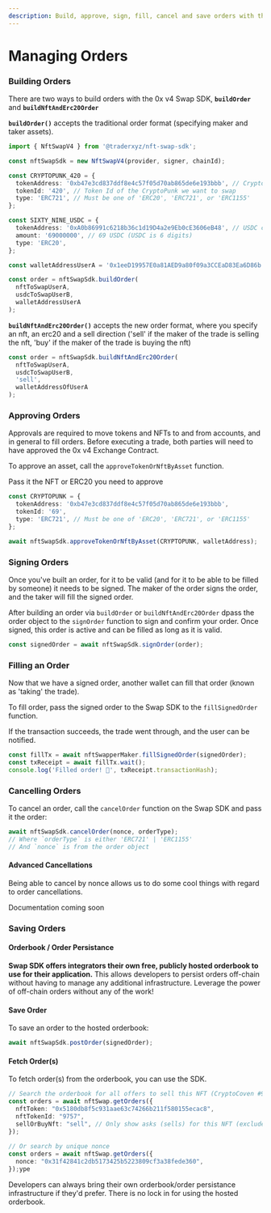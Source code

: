 ```yaml
---
description: Build, approve, sign, fill, cancel and save orders with the Swap SDK.
---
```


# Managing Orders

### Building Orders

There are two ways to build orders with the 0x v4 Swap SDK, **`buildOrder`** and **`buildNftAndErc20Order`**&#x20;



**`buildOrder()`** accepts the traditional order format (specifying maker and taker assets).&#x20;

```typescript
import { NftSwapV4 } from '@traderxyz/nft-swap-sdk';

const nftSwapSdk = new NftSwapV4(provider, signer, chainId);

const CRYPTOPUNK_420 = {
  tokenAddress: '0xb47e3cd837ddf8e4c57f05d70ab865de6e193bbb', // CryptoPunk contract address
  tokenId: '420', // Token Id of the CryptoPunk we want to swap
  type: 'ERC721', // Must be one of 'ERC20', 'ERC721', or 'ERC1155'
};

const SIXTY_NINE_USDC = {
  tokenAddress: '0xA0b86991c6218b36c1d19D4a2e9Eb0cE3606eB48', // USDC contract address
  amount: '69000000', // 69 USDC (USDC is 6 digits)
  type: 'ERC20',
};

const walletAddressUserA = '0x1eeD19957E0a81AED9a80f09a3CCEaD83Ea6D86b';

const order = nftSwapSdk.buildOrder(
  nftToSwapUserA,
  usdcToSwapUserB,
  walletAddressUserA
);

```

**`buildNftAndErc20Order()`** accepts the new order format, where you specify an nft, an erc20 and a sell direction ('sell' if the maker of the trade is selling the nft, 'buy' if the maker of the trade is buying the nft)

```typescript
const order = nftSwapSdk.buildNftAndErc20Order(
  nftToSwapUserA,
  usdcToSwapUserB,
  'sell',
  walletAddressOfUserA
);
```

### Approving Orders

Approvals are required to move tokens and NFTs to and from accounts, and in general to fill orders. Before executing a trade, both parties will need to have approved the 0x v4 Exchange Contract.

To approve an asset, call the `approveTokenOrNftByAsset` function.

Pass it the NFT or ERC20 you need to approve&#x20;

```typescript
const CRYPTOPUNK = {
  tokenAddress: '0xb47e3cd837ddf8e4c57f05d70ab865de6e193bbb',
  tokenId: '69',
  type: 'ERC721', // Must be one of 'ERC20', 'ERC721', or 'ERC1155'
};

await nftSwapSdk.approveTokenOrNftByAsset(CRYPTOPUNK, walletAddress);
```

### Signing Orders

Once you've built an order, for it to be valid (and for it to be able to be filled by someone) it needs to be signed. The maker of the order signs the order, and the taker will fill the signed order.

After building an order via `buildOrder` or `buildNftAndErc20Order` dpass the order object to the `signOrder` function to sign and confirm your order. Once signed, this order is active and can be filled as long as it is valid.

```typescript
const signedOrder = await nftSwapSdk.signOrder(order);
```

### Filling an Order

Now that we have a signed order, another wallet can fill that order (known as 'taking' the trade).

To fill order, pass the signed order to the Swap SDK to the `fillSignedOrder` function.

If the transaction succeeds, the trade went through, and the user can be notified.

```typescript
const fillTx = await nftSwapperMaker.fillSignedOrder(signedOrder);
const txReceipt = await fillTx.wait();
console.log('Filled order! 🎉', txReceipt.transactionHash);
```

### Cancelling Orders

To cancel an order, call the `cancelOrder` function on the Swap SDK and pass it the order:

```typescript
await nftSwapSdk.cancelOrder(nonce, orderType); 
// Where `orderType` is either 'ERC721' | 'ERC1155'
// And `nonce` is from the order object
```

#### Advanced Cancellations

Being able to cancel by nonce allows us to do some cool things with regard to order cancellations.

Documentation coming soon

### Saving Orders

#### Orderbook / Order Persistance&#x20;

**Swap SDK offers integrators their own free, publicly hosted orderbook to use for their application.** This allows developers to persist orders off-chain without having to manage any additional infrastructure. Leverage the power of off-chain orders without any of the work!&#x20;

#### Save Order

To save an order to the hosted orderbook:

```typescript
await nftSwapSdk.postOrder(signedOrder);
```

#### Fetch Order(s)

To fetch order(s) from the orderbook, you can use the SDK.&#x20;

```typescript
// Search the orderbook for all offers to sell this NFT (CryptoCoven #9757)
const orders = await nftSwap.getOrders({
  nftToken: "0x5180db8f5c931aae63c74266b211f580155ecac8",
  nftTokenId: "9757",
  sellOrBuyNft: "sell", // Only show asks (sells) for this NFT (excludes asks)
});
 
// Or search by unique nonce
const orders = await nftSwap.getOrders({
  nonce: "0x31f42841c2db5173425b5223809cf3a38fede360",
});ype
```



Developers can always bring their own orderbook/order persistance infrastructure if they'd prefer. There is no lock in for using the hosted orderbook.

